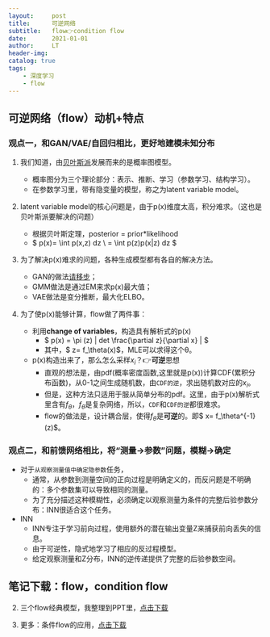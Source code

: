 ```yaml
---
layout:     post
title:      可逆网络
subtitle:   flow👉condition flow
date:       2021-01-01
author:     LT
header-img: 
catalog: true
tags:
    - 深度学习
    - flow
---
```


## 可逆网络（flow）动机+特点
### 观点一，和GAN/VAE/自回归相比，更好地建模未知分布
1. 我们知道，由[贝叶斯派](./2020-05-01-频率-贝叶斯.md)发展而来的是概率图模型。
    - 概率图分为三个理论部分：表示、推断、学习（参数学习、结构学习）。
    - 在参数学习里，带有隐变量的模型，称之为latent variable model。

2. latent variable model的核心问题是，由于p(x)维度太高，积分难求。（这也是贝叶斯派要解决的问题）
    - 根据贝叶斯定理，posterior = prior*likelihood
    - $ p(x)= \int p(x,z) dz \\
            = \int p(z)p(x|z) dz $

3. 为了解决p(x)难求的问题，各种生成模型都有各自的解决方法。
    - GAN的做法[请移步](./2020-04-10-MLE和GAN和flow.md)；
    - GMM做法是通过EM来求p(x)最大值；
    - VAE做法是变分推断，最大化ELBO。

4. 为了使p(x)能够计算，flow做了两件事：
    - 利用**change of variables**，构造具有解析式的p(x)
        * $ p(x) = \pi (z) | det \frac{\partial z}{\partial x} | $
        * 其中，$ z= f_\theta(x)$，MLE可以求得这个θ。
    - p(x)构造出来了，那么怎么采样$x_i$？👉**可逆**思想
        * 直观的想法是，由pdf(概率密度函数,这里就是p(x))计算CDF(累积分布函数)，从0-1之间生成随机数，由`CDF的逆`，求出随机数对应的$x_i$。
        * 但是，这种方法只适用于服从简单分布的pdf。这里，由于p(x)解析式里含有$f_\theta$，$f_\theta$是复杂网络，所以，`CDF`和`CDF的逆`都很难求。
        * flow的做法是，设计耦合层，使得$f_\theta$是**可逆**的。即$ x= f_\theta^{-1}(z)$。

### 观点二，和前馈网络相比，将“测量→参数”问题，模糊→确定
- 对于`从观察测量值中确定隐参数`任务，
    - 通常，从参数到测量空间的正向过程是明确定义的，而反问题是不明确的：多个参数集可以导致相同的测量。
    - 为了充分描述这种模糊性，必须确定以观察测量为条件的完整后验参数分布：INN很适合这个任务。
- INN
    - INN专注于学习前向过程，使用额外的潜在输出变量Z来捕获前向丢失的信息。
    - 由于可逆性，隐式地学习了相应的反过程模型。
    - 给定观察测量和Z分布，INN的逆传递提供了完整的后验参数空间。


## 笔记下载：flow，condition flow
2. 三个flow经典模型，我整理到PPT里，[点击下载](https://documents-1300025586.cos.ap-nanjing.myqcloud.com/01-NICE_realNVP_Glow_2020-05-03.pptx)

3. 更多：条件flow的应用，[点击下载](https://documents-1300025586.cos.ap-nanjing.myqcloud.com/02-%E6%9D%A1%E4%BB%B6flow_2020-06-29.pptx)
